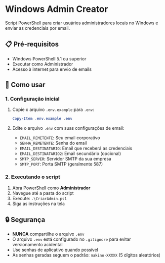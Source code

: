 # Windows Admin Creator

Script PowerShell para criar usuários administradores locais no Windows e enviar as credenciais por email.

## 📋 Pré-requisitos

- Windows PowerShell 5.1 ou superior
- Executar como Administrador
- Acesso à internet para envio de emails

## 🚀 Como usar

### 1. Configuração inicial

1. Copie o arquivo `.env.example` para `.env`:

   ```powershell
   Copy-Item .env.example .env
   ```
2. Edite o arquivo `.env` com suas configurações de email:

   - `EMAIL_REMETENTE`: Seu email corporativo
   - `SENHA_REMETENTE`: Senha do email
   - `EMAIL_DESTINATARIO`: Email que receberá as credenciais
   - `EMAIL_DESTINATARIO2`: Email secundário (opcional)
   - `SMTP_SERVER`: Servidor SMTP da sua empresa
   - `SMTP_PORT`: Porta SMTP (geralmente 587)

### 2. Executando o script

1. Abra PowerShell como **Administrador**
2. Navegue até a pasta do script
3. Execute: `.\CriarAdmin.ps1`
4. Siga as instruções na tela

## 🔒 Segurança

- **NUNCA** compartilhe o arquivo `.env`
- O arquivo `.env` está configurado no `.gitignore` para evitar versionamento acidental
- Use senhas de aplicativo quando possível
- As senhas geradas seguem o padrão: `makino-XXXXX` (5 dígitos aleatórios)
